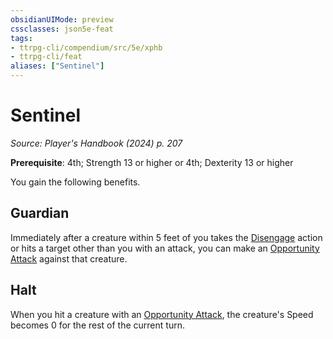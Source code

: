 ```yaml
---
obsidianUIMode: preview
cssclasses: json5e-feat
tags:
- ttrpg-cli/compendium/src/5e/xphb
- ttrpg-cli/feat
aliases: ["Sentinel"]
---
```

# Sentinel
*Source: Player's Handbook (2024) p. 207*  

**Prerequisite**: 4th; Strength 13 or higher or 4th; Dexterity 13 or higher

You gain the following benefits.

## Guardian

Immediately after a creature within 5 feet of you takes the [Disengage](3-Mechanics/CLI/rules/actions.md#Disengage) action or hits a target other than you with an attack, you can make an [Opportunity Attack](3-Mechanics/CLI/rules/actions.md#Opportunity%20Attack) against that creature.

## Halt

When you hit a creature with an [Opportunity Attack](3-Mechanics/CLI/rules/actions.md#Opportunity%20Attack), the creature's Speed becomes 0 for the rest of the current turn.